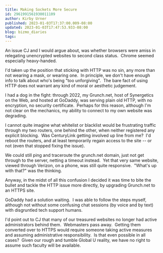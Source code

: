 ```yaml
---
title: Making Sockets More Secure
id: 2961991561930011109
author: Kirby Urner
published: 2023-01-03T17:37:00.009-08:00
updated: 2023-01-03T17:47:53.933-08:00
blog: bizmo_diaries
tags: 
---
```


An issue CJ and I would argue about, was whether browsers were amiss in relegating unencrypted websites to second class status.  Chrome seemed especially heavy-handed.

I'd taken up the position that sticking with HTTP was no sin, any more than not wearing a mask, or wearing one.  In principle, we don't have enough info to talk about who's being "too unforgiving".  The bare fact of using HTTP does not warrant any kind of moral or aesthetic judgement.

I had a dog in the fight: through 2022, my Grunch.net, host of Synergetics on the Web, and hosted at GoDaddy, was serving plain old HTTP, with no encryption, no security certificate.  Perhaps for this reason, although I'm not clear on the mechanics, my ability to connect to my own website was degrading.

I cannot quite imagine what whitelist or blacklist would be frustrating traffic through my two routers, one behind the other, when neither registered any explicit blocking.  Was CenturyLink getting involved up line from me?  I'd reboot the routers, and at least temporarily regain access to the site -- or not (even that stopped fixing the issue).  

We could still ping and traceroute the grunch.net domain, just not get through to the server, netting a timeout instead.  Yet that very same website, viewed through Verizon, on a phone, was still quite responsive.  "What's up with that?" was the thinking.

Anyway, in the midst of all this confusion I decided it was time to bite the bullet and tackle the HTTP issue more directly, by upgrading Grunch.net to an HTTPS site.  

GoDaddy had a solution waiting.  I was able to follow the steps myself, although not without some confusing chat sessions (by voice and by text) with disgruntled tech support humans.

I'd point out to CJ that many of our treasured websites no longer had active administrators behind them.  Webmasters pass away.  Getting them converted over to HTTPS would require someone taking active measures and assuming administrative responsibility.  Is that even possible in all cases?  Given our rough and tumble Global U reality, we have no right to assume such faculty will be available.